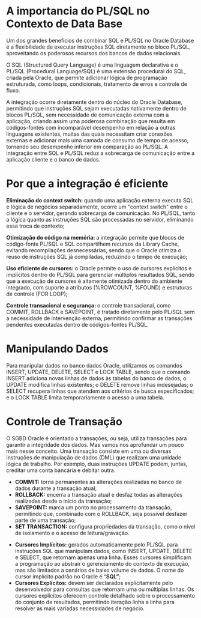 
# A importancia do PL/SQL no Contexto de Data Base


Um dos grandes benefícios de combinar SQL e PL/SQL no Oracle Database é a flexibilidade de executar instruções SQL diretamente no bloco PL/SQL, aproveitando os poderosos recursos dos bancos de dados relacionais.
      

O SQL (Structured Query Language) é uma linguagem declarativa e o PL/SQL (Procedural Language/SQL) é uma extensão procedural do SQL, criada pela Oracle, que permite adicionar lógica de programação estruturada, como loops, condicionais, tratamento de erros e controle de fluxo.
      


A integração ocorre diretamente dentro do núcleo do Oracle Database, permitindo que instruções SQL sejam executadas nativamente dentro de blocos PL/SQL, sem necessidade de comunicação externa com a aplicação, criando assim uma poderosa combinação que resulta em códigos-fontes com incomparável desempenho em relação a outras linguagens existentes, muitas das quais necessitam criar conexões externas e adicionar mais uma camada de consumo de tempo de acesso, tornando seu desempenho inferior em comparação ao PL/SQL. A integração entre SQL e PL/SQL reduz a sobrecarga de comunicação entre a aplicação cliente e o banco de dados.
      

# Por que a integração é eficiente

<b>Eliminação do context switch: </b>
quando uma aplicação externa executa SQL e lógica de negócios separadamente, ocorre um "context switch" entre o cliente e o servidor, gerando sobrecarga de comunicação. No PL/SQL, tanto a lógica quanto as instruções SQL são processadas no servidor, eliminando essa troca de contexto;
        
<b>Otimização do código na memória: </b>
a integração permite que blocos de código-fonte PL/SQL e SQL compartilhem recursos da Library Cache, evitando recompilações desnecessárias, sendo que o Oracle otimiza o reuso de instruções SQL já compiladas, reduzindo o tempo de execução;
        

<b>Uso eficiente de cursores: </b>
o Oracle permite o uso de cursores explícitos e implícitos dentro do PL/SQL para gerenciar múltiplos resultados SQL, sendo que a execução de cursores é altamente otimizada dentro do ambiente integrado, com suporte a atributos (%ROWCOUNT, %FOUND) e estruturas de controle (FOR LOOP);
        
<b>Controle transacional e segurança: </b>
o controle transacional, como COMMIT, ROLLBACK e SAVEPOINT, é tratado diretamente pelo PL/SQL sem a necessidade de intervenção externa, permitindo confirmar as transações pendentes executadas dentro de códigos-fontes PL/SQL.
        


# Manipulando Dados


Para manipular dados no banco dados Oracle, utilizamos os comandos INSERT, UPDATE, DELETE, SELECT e LOCK TABLE, sendo que o comando INSERT adiciona novas linhas de dados às tabelas do banco de dados; o UPDATE modifica linhas existentes; o DELETE remove linhas indesejadas; o SELECT recupera linhas que atendem aos critérios de busca especificados; e o LOCK TABLE limita temporariamente o acesso a uma tabela.
      

# Controle de Transação


O SGBD Oracle é orientado a transações, ou seja, utiliza transações para garantir a integridade dos dados. Mas vamos nos aprofundar um pouco mais nesse conceito. Uma transação consiste em uma ou diversas instruções de manipulação de dados (DML) que realizam uma unidade lógica de trabalho. Por exemplo, duas instruções UPDATE podem, juntas, creditar uma conta bancária e debitar outra.
      

<ul class="on-list">
          <li>
            <b>COMMIT:</b> torna permanentes as alterações realizadas no banco de dados durante a transação atual;
          </li>
          <li>
            <b>ROLLBACK:</b> encerra a transação atual e desfaz todas as alterações realizadas desde o início da transação;
          </li>
          <li>
            <b>SAVEPOINT:</b> marca um ponto no processamento da transação, permitindo que, combinado com o ROLLBACK, seja possível desfazer parte de uma transação;
          </li>
          <li>
            <b>SET TRANSACTION:</b> configura propriedades da transação, como o nível de isolamento e o acesso de leitura/gravação.
          </li>
        </ul>



<ul class="on-list">
          <li>
            <b>Cursores Implícitos:</b> gerados automaticamente pelo PL/SQL para instruções SQL que manipulam dados, como INSERT, UPDATE, DELETE e SELECT, que retornam apenas uma linha. Esses cursores simplificam a programação ao abstrair o gerenciamento do contexto de execução, mas são limitados a cenários de baixo volume de dados. O nome do cursor implícito padrão no Oracle é “<b>SQL”</b>;
          </li>
          <li>
            <b>Cursores Explícitos:</b> devem ser declarados explicitamente pelo desenvolvedor para consultas que retornam uma ou múltiplas linhas. Os cursores explícitos oferecem controle detalhado sobre o processamento do conjunto de resultados, permitindo iteração linha a linha para resolver as mais variadas necessidades de negócio.
          </li>
        </ul>














